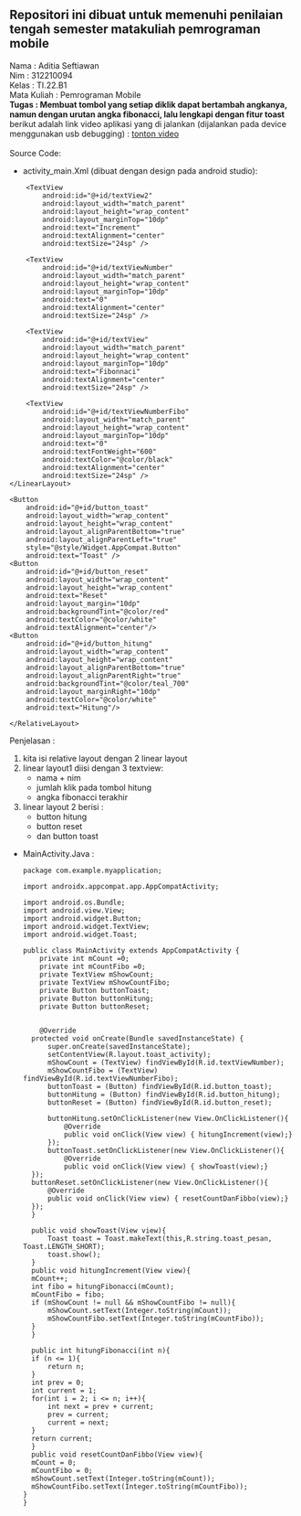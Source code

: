 ## **Repositori ini dibuat untuk memenuhi penilaian tengah semester matakuliah pemrograman mobile**  
Nama : Aditia Seftiawan  
Nim : 312210094  
Kelas : TI.22.B1  
Mata Kuliah : Pemrograman Mobile  
**Tugas : Membuat tombol yang setiap diklik dapat bertambah angkanya, namun dengan urutan angka fibonacci, lalu lengkapi dengan fitur toast**  
berikut adalah link video aplikasi yang di jalankan (dijalankan pada device menggunakan usb debugging) : [tonton video](https://youtu.be/uteJoBawN_Y)  
<br>
Source Code:  
* activity_main.Xml (dibuat dengan design pada android studio):
  
<?xml version="1.0" encoding="utf-8"?>
<RelativeLayout xmlns:android="http://schemas.android.com/apk/res/android"
    android:layout_width="match_parent"
    android:layout_height="match_parent">
    <LinearLayout
        android:layout_width="match_parent"
        android:layout_height="match_parent"
        android:gravity="center"
        android:background="#eeeeee"
        android:orientation="vertical"
        android:padding="40dp"
        android:paddingRight="40dp">

        <TextView
            android:id="@+id/textView2"
            android:layout_width="match_parent"
            android:layout_height="wrap_content"
            android:layout_marginTop="10dp"
            android:text="Increment"
            android:textAlignment="center"
            android:textSize="24sp" />

        <TextView
            android:id="@+id/textViewNumber"
            android:layout_width="match_parent"
            android:layout_height="wrap_content"
            android:layout_marginTop="10dp"
            android:text="0"
            android:textAlignment="center"
            android:textSize="24sp" />

        <TextView
            android:id="@+id/textView"
            android:layout_width="match_parent"
            android:layout_height="wrap_content"
            android:layout_marginTop="10dp"
            android:text="Fibonnaci"
            android:textAlignment="center"
            android:textSize="24sp" />

        <TextView
            android:id="@+id/textViewNumberFibo"
            android:layout_width="match_parent"
            android:layout_height="wrap_content"
            android:layout_marginTop="10dp"
            android:text="0"
            android:textFontWeight="600"
            android:textColor="@color/black"
            android:textAlignment="center"
            android:textSize="24sp" />
    </LinearLayout>

    <Button
        android:id="@+id/button_toast"
        android:layout_width="wrap_content"
        android:layout_height="wrap_content"
        android:layout_alignParentBottom="true"
        android:layout_alignParentLeft="true"
        style="@style/Widget.AppCompat.Button"
        android:text="Toast" />
    <Button
        android:id="@+id/button_reset"
        android:layout_width="wrap_content"
        android:layout_height="wrap_content"
        android:text="Reset"
        android:layout_margin="10dp"
        android:backgroundTint="@color/red"
        android:textColor="@color/white"
        android:textAlignment="center"/>
    <Button
        android:id="@+id/button_hitung"
        android:layout_width="wrap_content"
        android:layout_height="wrap_content"
        android:layout_alignParentBottom="true"
        android:layout_alignParentRight="true"
        android:backgroundTint="@color/teal_700"
        android:layout_marginRight="10dp"
        android:textColor="@color/white"
        android:text="Hitung"/>
        
    </RelativeLayout>


Penjelasan :  
1. kita isi relative layout dengan 2 linear layout
2. linear layout1 diisi dengan 3 textview:
   * nama + nim
   * jumlah klik pada tombol hitung
   * angka fibonacci terakhir
3. linear layout 2 berisi :
   * button hitung
   * button reset
   * dan button toast  

* MainActivity.Java :

      package com.example.myapplication;

      import androidx.appcompat.app.AppCompatActivity;

      import android.os.Bundle;
      import android.view.View;
      import android.widget.Button;
      import android.widget.TextView;
      import android.widget.Toast;

      public class MainActivity extends AppCompatActivity {
          private int mCount =0;
          private int mCountFibo =0;
          private TextView mShowCount;
          private TextView mShowCountFibo;
          private Button buttonToast;
          private Button buttonHitung;
          private Button buttonReset;


          @Override
        protected void onCreate(Bundle savedInstanceState) {
            super.onCreate(savedInstanceState);
            setContentView(R.layout.toast_activity);
            mShowCount = (TextView) findViewById(R.id.textViewNumber);
            mShowCountFibo = (TextView) findViewById(R.id.textViewNumberFibo);
            buttonToast = (Button) findViewById(R.id.button_toast);
            buttonHitung = (Button) findViewById(R.id.button_hitung);
            buttonReset = (Button) findViewById(R.id.button_reset);

            buttonHitung.setOnClickListener(new View.OnClickListener(){
                @Override
                public void onClick(View view) { hitungIncrement(view);}
            });
            buttonToast.setOnClickListener(new View.OnClickListener(){
                @Override
                public void onClick(View view) { showToast(view);}
        });
        buttonReset.setOnClickListener(new View.OnClickListener(){
            @Override
            public void onClick(View view) { resetCountDanFibbo(view);}
        });
        }

        public void showToast(View view){
            Toast toast = Toast.makeText(this,R.string.toast_pesan, Toast.LENGTH_SHORT);
            toast.show();
        }
        public void hitungIncrement(View view){
        mCount++;
        int fibo = hitungFibonacci(mCount);
        mCountFibo = fibo;
        if (mShowCount != null && mShowCountFibo != null){
            mShowCount.setText(Integer.toString(mCount));
            mShowCountFibo.setText(Integer.toString(mCountFibo));
        }
        }

        public int hitungFibonacci(int n){
        if (n <= 1){
            return n;
        }
        int prev = 0;
        int current = 1;
        for(int i = 2; i <= n; i++){
            int next = prev + current;
            prev = current;
            current = next;
        }
        return current;
        }
        public void resetCountDanFibbo(View view){
        mCount = 0;
        mCountFibo = 0;
        mShowCount.setText(Integer.toString(mCount));
        mShowCountFibo.setText(Integer.toString(mCountFibo));
      }
      }
